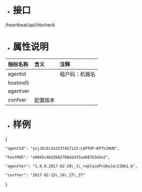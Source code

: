 * # 接口

/heartbeat/api/hbcheck

* # 属性说明

| **指标名称** | **含义** | **注释** |
| :--- | :--- | :--- |
| agentid |  | 租户码：机器名 |
| hostmd5 |  |  |
| agentver |  |  |
| confver | 配置版本 |  |

* # 样例

{

    "agentId": "ysjJEcEcIo3237427125:LAPTOP-KPTVJHUB",

    "hostMd5": "a9045c4bd3b62768ebd33aab87b3e5e2",

    "agentVer": "1.0.0.2017-02-20\_1\_replaceProbeJar2JDK1.6",

    "confVer": "2017-02-15\_16\_27\_27"

}



